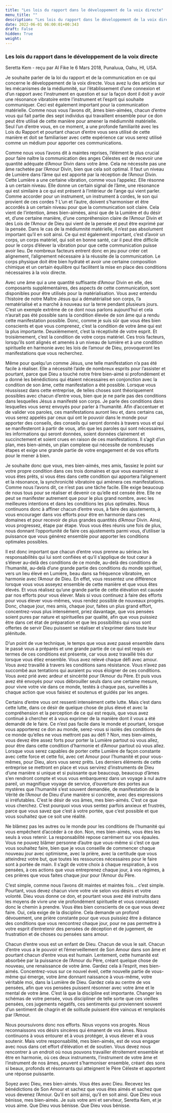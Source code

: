 ```yaml
---
title: "Les lois du rapport dans le développement de la voix directe"
menu_title: ""
description: "Les lois du rapport dans le développement de la voix directe"
date: 2022-06-01 06:00:01+00:343
draft: False
hidden: True
weight:
---
```

### Les lois du rapport dans le développement de la voix directe

Seretta Kem - reçu par Al Fike le 6 Mars 2018, Punaluua, Oahu, HI, USA.

Je souhaite parler de la loi du rapport et de la communication en ce qui concerne le développement de la voix directe. Vous avez lu des articles sur les mécanismes de la médiumnité, sur l’établissement d’une connexion et d’un rapport avec l’instrument en question et sur la façon dont il doit y avoir une résonance vibratoire entre l’instrument et l’esprit qui souhaite communiquer. Ceci est également important pour la communication matérielle. Comme nous vous l’avons dit, âmes bien-aimées, chacun d’entre vous qui fait partie des sept individus qui travaillent ensemble pour ce don peut être utilisé de cette manière pour amener la médiumnité matérielle. Seul l’un d’entre vous, en ce moment, a une profonde familiarité avec les Lois du Rapport et pourtant chacun d’entre vous sera utilisé de cette manière et doit se familiariser avec cette expérience car vous serez utilisé comme un médium pour apporter ces communications.

Comme nous vous l’avons dit à maintes reprises, l’élément le plus crucial pour faire naître la communication des anges Célestes est de recevoir une quantité adéquate d’Amour Divin dans votre âme. Cela ne nécessite pas une âme rachetée par l’Amour Divin, bien que cela soit optimal. Il faut un niveau de Lumière dans l’âme qui est apporté par la réception de l’Amour Divin. Cette Lumière a une certaine vibration, comme vous l’appelez. Elle résonne à un certain niveau. Elle donne un certain signal de l’âme, une résonance qui est similaire à ce qui est présent à l’intérieur de l’ange qui vient parler. Comme accorder pour un instrument, un instrument à cordes, le son qui provient de ces cordes ? L’un et l’autre, doivent s’harmoniser et être accordés à un certain niveau pour que la communication soit claire. Cela vient de l’intention, âmes bien-aimées, ainsi que de la Lumière et du désir et, d’une certaine manière, d’une compréhension claire de l’Amour Divin et des Lois de l’Amour de Dieu qui vient de la pensée et peut être exprimé par la pensée. Dans le cas de la médiumnité matérielle, il n’est pas absolument important qu’il en soit ainsi. Ce qui est également important, c’est d’avoir un corps, un corps matériel, qui soit en bonne santé, car il peut être difficile pour le corps d’élever la vibration pour que cette communication puisse avoir lieu. De nombreux facteurs entrent donc en jeu pour créer cet alignement, l’alignement nécessaire à la réussite de la communication. Le corps physique doit être bien hydraté et avoir une certaine composition chimique et un certain équilibre qui facilitent la mise en place des conditions nécessaires à la voix directe.

Avec une âme qui a une quantité suffisante d’Amour Divin en elle, des composants supplémentaires, des aspects de cette communication, sont disponibles pour être utilisés pour la matérialisation. Vous avez entendu l’histoire de notre Maître Jésus qui a dématérialisé son corps, l’a rematérialisé et a marché à nouveau sur la terre pendant plusieurs jours. C’est un exemple extrême de ce dont nous parlons aujourd’hui et cela n’aurait pas été possible sans la condition élevée de son âme qui a rendu cette manifestation possible. Donc, comme je suis sûr que vous êtes bien conscients et que vous comprenez, c’est la condition de votre âme qui est la plus importante. Deuxièmement, c’est la réceptivité de votre esprit. Et troisièmement, c’est la condition de votre corps matériel. Ces trois facteurs, lorsqu’ils sont alignés et amenés à un niveau de lumière et à une condition spirituelle en harmonie avec les lois de l’amour de Dieu, provoqueront les manifestations que vous recherchez.

Même pour quelqu’un comme Jésus, une telle manifestation n’a pas été facile à réaliser. Elle a nécessité l’aide de nombreux esprits pour l’assister et pourtant, parce que Dieu a touché notre frère bien-aimé si profondément et a donné les bénédictions qui étaient nécessaires en conjonction avec la condition de son âme, cette manifestation a été possible. Lorsque vous réussissez dans cette entreprise, de telles choses sont théoriquement possibles avec chacun d’entre vous, bien que je ne parle pas des conditions dans lesquelles Jésus a manifesté son corps. Je parle des conditions dans lesquelles vous serez envoyés pour parler à l’humanité. Afin d’accentuer et de valider vos paroles, ces manifestations auront lieu et, dans certains cas, vous serez appelés par ceux qui ont le pouvoir dans le monde pour apporter des conseils, des conseils qui seront donnés à travers vous et qui se manifesteront à partir de vous, afin que les paroles qui sont nécessaires, les informations qui seront données, soient données clairement et succinctement et soient crues en raison de ces manifestations. Il s’agit d’un plan, mes bien-aimés, un plan complexe qui nécessite de nombreuses étapes et exige une grande partie de votre engagement et de vos efforts pour le mener à bien.

Je souhaite donc que vous, mes bien-aimés, mes amis, fassiez le point sur votre propre condition dans ces trois domaines et que vous examiniez si vous êtes prêts, si vous êtes dans cette condition qui apportera l’alignement et la résonance, la synchronicité vibratoire qui amènera ces manifestations. Comme nous l’avons dit, ce n’est pas une tâche facile. Elle exige beaucoup de nous tous pour se réaliser et devenir ce qu’elle est censée être. Elle ne peut se manifester autrement que pour le plus grand nombre, avec les meilleures intentions et dans les conditions les plus optimales. Nous continuons donc à affiner chacun d’entre vous, à faire des ajustements, à vous encourager dans vos efforts pour être en harmonie dans ces domaines et pour recevoir de plus grandes quantités d’Amour Divin. Ainsi, vous progressez, étape par étape. Vous vous êtes réunis une fois de plus, nous donnant l’opportunité de faire ces ajustements parmi vous, d’utiliser la puissance que vous générez ensemble pour apporter les conditions optimales possibles.

Il est donc important que chacun d’entre vous prenne au sérieux les responsabilités qui lui sont confiées et qu’il s’applique de tout cœur à s’élever au-delà des conditions de ce monde, au-delà des conditions de l’humanité, au-delà d’une grande partie des conditions du monde spirituel, vers un lieu élevé en Lumière, beau dans sa fréquence vibratoire, en harmonie avec l’Amour de Dieu. En effet, vous ressentez une différence lorsque vous vous asseyez ensemble de cette manière et que vous êtes élevés. Et vous réalisez qu’une grande partie de cette élévation est causée par nos efforts pour vous élever. Mais si vous continuez à faire des efforts pour vous élever vous-mêmes, vous rendez possible de nouveaux progrès. Donc, chaque jour, mes amis, chaque jour, faites un plus grand effort, concentrez-vous plus intensément, priez davantage, que vos pensées soient pures par nature et spirituelles par qualité, afin que vous puissiez être dans cet état de préparation et que les possibilités qui vous sont offertes de servir Dieu puissent se réaliser et s’exprimer dans toute leur plénitude.

D’un point de vue technique, le temps que vous avez passé ensemble dans le passé vous a préparés et une grande partie de ce qui est requis en termes de ces conditions est présente, car vous avez travaillé très dur lorsque vous étiez ensemble. Vous avez relevé chaque défi avec amour. Vous avez travaillé à travers les conditions sans résistance. Vous n’avez pas succombé aux tentations qui auraient pu vous éloigner de ces conditions. Vous avez prié avec ardeur et sincérité pour l’Amour du Père. Et puis vous avez été envoyés pour vous débrouiller seuls dans une certaine mesure, pour vivre votre vie dans ce monde, testés à chaque pas, surveillés à chaque action que vous faisiez et soutenus et guidés par les anges.

Certains d’entre vous ont ressenti intensément cette lutte. Mais c’est dans cette lutte, dans ce désir de quelque chose de plus élevé et avec la compréhension et la perception de ce qui est requis, que vous avez continué à chercher et à vous exprimer de la manière dont il vous a été demandé de le faire. Ce n’est pas facile dans le monde et pourtant, lorsque vous apporterez ce don au monde, serez-vous si isolés des conditions de ce monde qu’elles ne vous mettront pas au défi ? Non, mes bien-aimés, vous devez être assez forts pour porter la Lumière partout où vous allez, pour être dans cette condition d’harmonie et d’Amour partout où vous allez. Lorsque vous serez capables de porter cette Lumière de façon constante avec cette force et cette foi, avec cet Amour pour l’humanité et pour vous-mêmes, pour Dieu, alors vous serez prêts. Les derniers éléments de cette entreprise se mettront en place et vous servirez d’instruments de Dieu d’une manière si unique et si puissante que beaucoup, beaucoup d’âmes s’en rendront compte et vous vous embarquerez dans un voyage à nul autre pareil, un magnifique voyage de service, d’ouverture des portes aux mystères que l’humanité s’est souvent demandée, de manifestation de la Vérité de l’Amour de Dieu d’une manière si concrète, avec des expressions si irréfutables. C’est le désir de vos âmes, mes bien-aimés. C’est ce que vous cherchez. C’est pourquoi vous vous sentez parfois anxieux et frustrés, parce que vous savez que c’est à votre portée, que c’est possible et que vous souhaitez que ce soit une réalité.

Ne blâmez pas les autres ou le monde pour les conditions de l’humanité qui vous empêchent d’accéder à ce don. Non, mes bien-aimés, vous êtes les seuls à vous retenir. La responsabilité repose carrément sur vos épaules. Vous ne pouvez blâmer personne d’autre que vous-même si c’est ce que vous souhaitez faire, bien que je vous conseille de commencer chaque nouveau jour avec optimisme, avec la prière, avec la certitude que vous atteindrez votre but, que toutes les ressources nécessaires pour le faire sont à portée de main. Il s’agit de votre choix à chaque respiration, à vos pensées, à ces actions que vous entreprenez chaque jour, à vos régimes, à ces prières que vous faites chaque jour pour l’Amour du Père.

C’est simple, comme nous l’avons dit maintes et maintes fois… c’est simple. Pourtant, vous devez chacun vivre votre vie selon vos désirs et votre volonté. Dieu vous donne ce don, et pourtant vous avez été instruits dans les moyens de vivre une vie profondément spirituelle et vous connaissez donc le chemin à prendre. Vous êtes bien conscients de ce que vous devez faire. Oui, cela exige de la discipline. Cela demande un profond dévouement, une prière constante pour que vous puissiez être à distance des conditions que vous rencontrez chaque jour, pour ne pas permettre à votre esprit d’entretenir des pensées de déception et de jugement, de frustration et de choses ou pensées sans amour.

Chacun d’entre vous est un enfant de Dieu. Chacun de vous le sait. Chacun d’entre vous a le pouvoir et l’émerveillement de Son Amour dans son âme et pourtant chacun d’entre vous est humain. Lentement, cette humanité est absorbée par la puissance de l’Amour du Père, créant quelque chose de nouveau, une renaissance de votre âme. Gardez cela à l’esprit, mes bien-aimés. Concentrez-vous sur ce nouvel éveil, cette nouvelle partie de vous-même qui émerge, votre âme donnant naissance à vous-même, votre véritable moi, dans la Lumière de Dieu. Gardez cela au centre de vos pensées, afin que vos pensées puissent résonner avec votre âme et le mental de votre âme. C’est là que la discipline est importante. Changer les schémas de votre pensée, vous discipliner de telle sorte que ces vieilles pensées, ces jugements négatifs, ces sentiments qui proviennent souvent d’un sentiment de chagrin et de solitude puissent être vaincus et remplacés par l’Amour.

Nous poursuivons donc nos efforts. Nous voyons vos progrès. Nous reconnaissons vos désirs sincères qui émanent de vos âmes. Nous continuons à vous entourer et à vous protéger, à vous élever et à vous soutenir. Mais votre responsabilité, mes bien-aimés, est de vous engager avec nous dans cet effort d’élévation et de soutien. Vous devez nous rencontrer à un endroit où nous pouvons travailler étroitement ensemble et être en harmonie, où ces deux instruments, l’instrument de votre âme et l’instrument de nos âmes, peuvent s’harmoniser ensemble, créant des sons si beaux, profonds et résonnants qui atteignent le Père Céleste et apportent une réponse puissante.

Soyez avec Dieu, mes bien-aimés. Vous êtes avec Dieu. Recevez les bénédictions de Son Amour et sachez que vous êtes aimés et sachez que vous devenez l’Amour. Qu’il en soit ainsi, qu’il en soit ainsi. Que Dieu vous bénisse, mes bien-aimés. Je suis votre ami et serviteur, Seretta Kem, et je vous aime. Que Dieu vous bénisse. Que Dieu vous bénisse.
